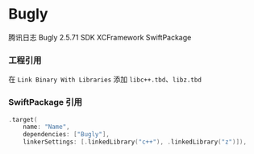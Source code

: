 # Bugly

腾讯日志 Bugly 2.5.71 SDK XCFramework SwiftPackage

### 工程引用
在 `Link Binary With Libraries` 添加 `libc++.tbd`、`libz.tbd`

### SwiftPackage 引用

```swift
.target(
    name: "Name",
    dependencies: ["Bugly"],
    linkerSettings: [.linkedLibrary("c++"), .linkedLibrary("z")]),
```
